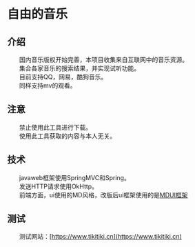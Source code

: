 # 自由的音乐

## 介绍
　　国内音乐版权开始完善，本项目收集来自互联网中的音乐资源。<br>
　　集合各家音乐的搜索结果，并实现试听功能。<br>
　　目前支持QQ，网易，酷狗音乐。<br>
　　同样支持mv的观看。
## 注意　　
　　禁止使用此工具进行下载。<br>
　　使用此工具获取的内容与本人无关。<br>
## 技术
　　javaweb框架使用SpringMVC和Spring。<br>
　　发送HTTP请求使用OkHttp。<br>
　　前端方面，ui使用的MD风格，改版后ui框架使用的是[MDUI框架](https://github.com/zdhxiong/mdui/)<br>
## 测试
　　测试网站：[https://www.tikitiki.cn](https://www.tikitiki.cn)<br>　　
  　

